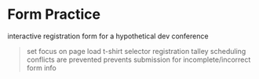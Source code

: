 # Form Practice
interactive registration form for a hypothetical dev conference
>set focus on page load
>t-shirt selector
>registration talley
>scheduling conflicts are prevented
>prevents submission for incomplete/incorrect form info
